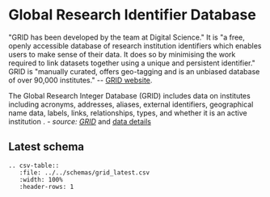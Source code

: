 # Global Research Identifier Database

"GRID has been developed by the team at Digital Science." It is "a free, openly accessible
database of research institution identifiers which enables users to make sense of their data.
It does so by minimising the work required to link datasets together using a unique and
persistent identifier." GRID is "manually curated, offers geo-tagging and is an unbiased
database of over 90,000 institutes."
-- [GRID website](https://www.grid.ac/).

The Global Research Integer Database (GRID) includes data on institutes including acronyms, 
addresses, aliases, external identifiers, geographical name data, labels, links, 
relationships, types, and whether it is an active institution
. _- source: [GRID](https://www.grid.ac/)_ 
and [data details](https://www.grid.ac/format)

## Latest schema
``` eval_rst
.. csv-table::
   :file: ../../schemas/grid_latest.csv
   :width: 100%
   :header-rows: 1
```